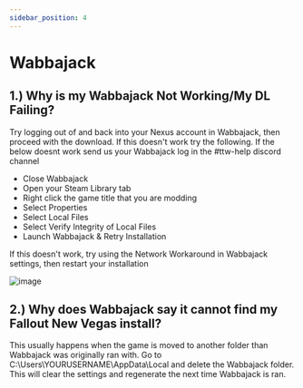 ```yaml
---
sidebar_position: 4
---
```


# Wabbajack

## **1.) Why is my Wabbajack Not Working/My DL Failing?**

Try logging out of and back into your Nexus account in Wabbajack, then proceed with the download. If this doesn't work try the following. If the below doesnt work  send us your Wabbajack log in the #ttw-help discord channel

- Close Wabbajack
- Open your Steam Library tab
- Right click the game title that you are modding
- Select Properties
- Select Local Files
- Select Verify Integrity of Local Files
- Launch Wabbajack & Retry Installation

If this doesn't work, try using the Network Workaround in Wabbajack settings, then restart your installation

![image](https://user-images.githubusercontent.com/112358568/210460381-6a33efbd-5dca-43e4-bfda-45c89f5795eb.png)

## **2.) Why does Wabbajack say it cannot find my Fallout New Vegas install?**

This usually happens when the game is moved to another folder than Wabbajack was originally ran with. Go to C:\Users\YOURUSERNAME\AppData\Local and delete the Wabbajack folder. This will clear the settings and regenerate the next time Wabbajack is ran.
